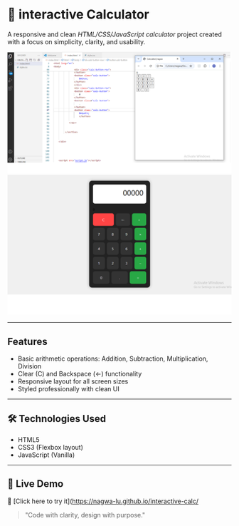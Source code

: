 # 🧮 interactive Calculator

A responsive and clean *HTML/CSS/JavaScript calculator* project created with a focus on simplicity, clarity, and usability. 

[![screenshot * Html](1.png)](1.png)
[![screenshot * CSS](2.png)](2.png)

---

##  Features

- Basic arithmetic operations: Addition, Subtraction, Multiplication, Division
- Clear (C) and Backspace (←) functionality
- Responsive layout for all screen sizes
- Styled professionally with clean UI

---

## 🛠 Technologies Used

- HTML5
- CSS3 (Flexbox layout)
- JavaScript (Vanilla)

---

## 🚀 Live Demo


🔗 [Click here to try it](https://nagwa-lu.github.io/interactive-calc/



> "Code with clarity, design with purpose."
